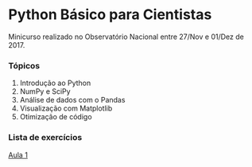 # Python Básico para Cientistas

Minicurso realizado no Observatório Nacional entre 27/Nov e 01/Dez de 2017.

### Tópicos

1. Introdução ao Python
2. NumPy e SciPy
3. Análise de dados com o Pandas
4. Visualização com Matplotlib
5. Otimização de código

### Lista de exercícios
[Aula 1](exercicios/Exercicios-aula-1)
